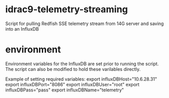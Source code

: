 # idrac9-telemetry-streaming
Script for pulling Redfish SSE telemetry stream from 14G server and saving into an InfluxDB

# environment
Environment variables for the InfluxDB are set prior to running the script. The script can also be modified to hold these varilables directly. 

Example of setting required variables:
export influxDBHost="10.6.28.31"
export influxDBPort="8086"
export influxDBUser="root"
export influxDBPass="pass"
export influxDBName="telemetry"
